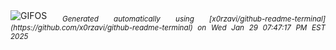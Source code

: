 <div align="justify">
<picture>
    <source media="(prefers-color-scheme: dark)" srcset="https://i.ibb.co/N2VxkJvd/output-gif.gif">
    <source media="(prefers-color-scheme: light)" srcset="https://i.ibb.co/N2VxkJvd/output-gif.gif">
    <img alt="GIFOS" src="https://i.ibb.co/N2VxkJvd/output-gif.gif">
</picture>
<sub><i>Generated automatically using [x0rzavi/github-readme-terminal](https://github.com/x0rzavi/github-readme-terminal) on Wed Jan 29 07:47:17 PM EST 2025</i></sub>
</div>

<!--  -->